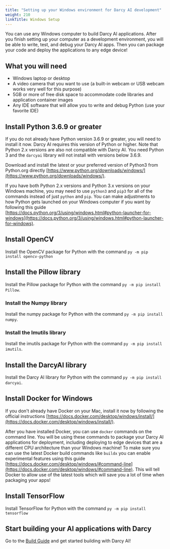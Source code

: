 ```yaml
---
title: "Setting up your Windows environment for Darcy AI development"
weight: 210
linkTitle: Windows Setup
---
```


You can use any Windows computer to build Darcy AI applications. After you finish setting up your computer as a development environment, you will be able to write, test, and debug your Darcy AI apps. Then you can package your code and deploy the applications to any edge device!

## What you will need

- Windows laptop or desktop
- A video camera that you want to use (a built-in webcam or USB webcam works very well for this purpose)
- 5GB or more of free disk space to accommodate code libraries and application container images
- Any IDE software that will allow you to write and debug Python (use your favorite IDE)

## Install Python 3.6.9 or greater

If you do not already have Python version 3.6.9 or greater, you will need to install it now. Darcy AI requires this version of Python or higher. Note that Python 2.x versions are also not compatible with Darcy AI. You need Python 3 and the `darcyai` library will not install with versions below 3.6.9.

Download and install the latest or your preferred version of Python3 from Python.org directly [https://www.python.org/downloads/windows/](https://www.python.org/downloads/windows/).

If you have both Python 2.x versions and Python 3.x versions on your Windows machine, you may need to use `python3` and `pip3` for all of the commands instead of just `python` and `pip`. You can make adjustments to how Python gets launched on your Windows computer if you want by following this guide [https://docs.python.org/3/using/windows.html#python-launcher-for-windows](https://docs.python.org/3/using/windows.html#python-launcher-for-windows).

## Install OpenCV

Install the OpenCV package for Python with the command `py -m pip install opencv-python`

## Install the Pillow library

Install the Pillow package for Python with the command `py -m pip install Pillow`.

### Install the Numpy library

Install the numpy package for Python with the command `py -m pip install numpy`.

### Install the Imutils library

Install the imutils package for Python with the command `py -m pip install imutils`.

## Install the DarcyAI library

Install the Darcy AI library for Python with the command `py -m pip install darcyai`.

## Install Docker for Windows

If you don't already have Docker on your Mac, install it now by following the official instructions [https://docs.docker.com/desktop/windows/install/](https://docs.docker.com/desktop/windows/install/).

After you have installed Docker, you can use `docker` commands on the command line. You will be using these commands to package your Darcy AI applications for deployment, including deploying to edge devices that are a different CPU architecture than your Windows machine! To make sure you can use the latest Docker build commands like `buildx` you can enable experimental features using this guide [https://docs.docker.com/desktop/windows/#command-line](https://docs.docker.com/desktop/windows/#command-line). This will tell Docker to allow use of the latest tools which will save you a lot of time when packaging your apps!

## Install TensorFlow

Install TensorFlow for Python with the command `py -m pip install tensorflow`

## Start building your AI applications with Darcy

Go to the [Build Guide](./BUILD.md) and get started building with Darcy AI!
